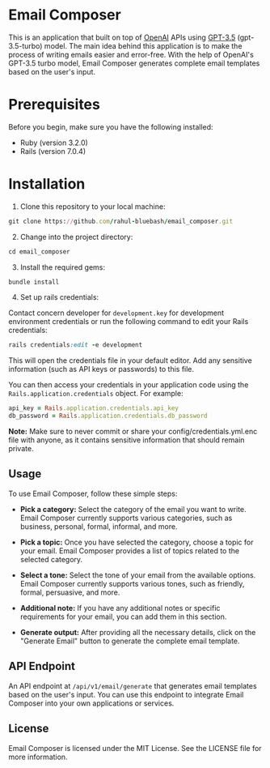 # Email Composer

This is an application that built on top of [OpenAI](https://openai.com/) APIs using [GPT-3.5](https://platform.openai.com/docs/models/gpt-3-5) (gpt-3.5-turbo) model. The main idea behind this application is to make the process of writing emails easier and error-free. With the help of OpenAI's GPT-3.5 turbo model, Email Composer generates complete email templates based on the user's input.

# Prerequisites
Before you begin, make sure you have the following installed:

* Ruby (version 3.2.0)
* Rails (version 7.0.4)

# Installation

1. Clone this repository to your local machine:
```ruby
git clone https://github.com/rahul-bluebash/email_composer.git
```
2. Change into the project directory:
```ruby
cd email_composer
```
3. Install the required gems:
```ruby
bundle install
```
4. Set up rails credentials:

Contact concern developer for `development.key` for development environment credentials or run the following command to edit your Rails credentials:
```ruby
rails credentials:edit -e development
```
This will open the credentials file in your default editor. Add any sensitive information (such as API keys or passwords) to this file.

You can then access your credentials in your application code using the `Rails.application.credentials` object. For example:

```ruby
api_key = Rails.application.credentials.api_key
db_password = Rails.application.credentials.db_password
```

**Note:** Make sure to never commit or share your config/credentials.yml.enc file with anyone, as it contains sensitive information that should remain private.


## Usage
To use Email Composer, follow these simple steps:

* **Pick a category:**</u> Select the category of the email you want to write. Email Composer currently supports various categories, such as business, personal, formal, informal, and more.

* **Pick a topic:** Once you have selected the category, choose a topic for your email. Email Composer provides a list of topics related to the selected category.

* **Select a tone:** Select the tone of your email from the available options. Email Composer currently supports various tones, such as friendly, formal, persuasive, and more.

* **Additional note:** If you have any additional notes or specific requirements for your email, you can add them in this section.

* **Generate output:** After providing all the necessary details, click on the "Generate Email" button to generate the complete email template.

## API Endpoint
An API endpoint at `/api/v1/email/generate` that generates email templates based on the user's input. You can use this endpoint to integrate Email Composer into your own applications or services.

## License
Email Composer is licensed under the MIT License. See the LICENSE file for more information.
